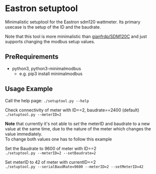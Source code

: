 # Eastron setuptool
Minimalistic setuptool for the Eastron sdm120 wattmeter.
Its primary usecase is the setup of the ID and the baudrate.

Note that this tool is more minimalistic than [gianfrdp/SDM120C](https://github.com/gianfrdp/SDM120C) 
and just supports changing the modbus setup values.

## PreRequirements
* python3, python3-minimalmodbus
  * e.g. pip3 install minimalmodbus

## Usage Example
Call the help page: `./setuptool.py --help`

Check connectivity of meter with ID==2, baudrate==2400 (default)\
`./setuptool.py --meterID=2`

**Note** that currently it's not able to *set* the meterID and baudrate 
to a new value at the same time, due to the nature of
the meter which changes the value immediately.\
To change both values one has to follow this example 

Set the Baudrate to 9600 of meter with ID==2\
`./setuptool.py --meterID=2 --setBaudrate=2`

Set meterID to 42 of meter with currentID==2\
`./setuptool.py --serialBaudRate=9600 --meterID=2 --setMeterID=42`
